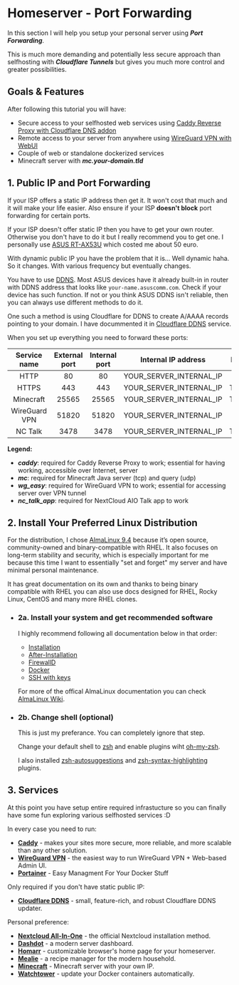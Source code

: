 # Homeserver - Port Forwarding

In this section I will help you setup your personal server using ***Port Forwarding***.

This is much more demanding and potentially less secure approach than selfhosting with ***Cloudflare Tunnels*** but gives you much more control and greater possibilities.

## Goals & Features
After following this tutorial you will have:
- Secure access to your selfhosted web services using [Caddy Reverse Proxy with Cloudflare DNS addon](https://github.com/SlothCroissant/caddy-cloudflaredns)
- Remote access to your server from anywhere using [WireGuard VPN with WebUI](https://github.com/wg-easy/wg-easy)
- Couple of web or standalone dockerized services
- Minecraft server with ***mc.your-domain.tld***

<!-- In the end your server may look like this (diagram made by me in [draw.io](https://draw.io/)): -->

<!-- ![Diagram for homeserver with ports](assets/diagram_ports.png) -->

## 1. Public IP and Port Forwarding

If your ISP offers a static IP address then get it. It won't cost that much and it will make your life easier. Also ensure if your ISP **doesn't block** port forwarding for certain ports.

If your ISP doesn't offer static IP then you have to get your own router. Otherwise you don't have to do it but I really recommend you to get one. I personally use [ASUS RT-AX53U](https://www.asus.com/networking-iot-servers/wifi-routers/asus-wifi-routers/rt-ax53u/) which costed me about 50 euro.

With dynamic public IP you have the problem that it is... Well dynamic haha. So it changes. With various frequency but eventually changes. 

You have to use [DDNS](https://en.wikipedia.org/wiki/Dynamic_DNS). Most ASUS devices have it already built-in in router with DDNS address that looks like ``your-name.asuscomm.com``. Check if your device has such function. If not or you think ASUS DDNS isn't reliable, then you can always use different methods to do it. 

One such a method is using Cloudflare for DDNS to create A/AAAA records pointing to your domain. I have docummented it in [Cloudflare DDNS](services/cloudflare_ddns) service.

When you set up everything you need to forward these ports:

| **Service name** 	| **External port** 	| **Internal port** 	| **Internal IP address** 	| **Protocol** 	|   **Note**  	|
|:----------------:	|:-----------------:	|:-----------------:	|:-----------------------:	|:------------:	|:-----------:	|
|       HTTP       	|         80        	|         80        	| YOUR_SERVER_INTERNAL_IP 	|      TCP     	|    caddy    	|
|       HTTPS      	|        443        	|        443        	| YOUR_SERVER_INTERNAL_IP 	|    TCP/UDP   	|    caddy    	|
|     Minecraft    	|       25565       	|       25565       	| YOUR_SERVER_INTERNAL_IP 	|    TCP/UDP   	|      mc     	|
|   WireGuard VPN  	|       51820       	|       51820       	| YOUR_SERVER_INTERNAL_IP 	|      UDP     	|   wg_easy   	|
|      NC Talk     	|        3478       	|        3478       	| YOUR_SERVER_INTERNAL_IP 	|    TCP/UDP   	| nc_talk_app 	|

**Legend:**
- ***caddy***: required for Caddy Reverse Proxy to work; essential for having working, accessible over Internet, server
- ***mc***: required for Minecraft Java server (tcp) and query (udp)
- ***wg_easy***: required for WireGuard VPN to work; essential for accessing server over VPN tunnel
- ***nc_talk_app***: required for NextCloud AIO Talk app to work 

## 2. Install Your Preferred Linux Distribution

For the distribution, I chose [AlmaLinux 9.4](https://almalinux.org/) because it’s open source, community-owned and binary-compatible with RHEL. It also focuses on long-term stability and security, which is especially important for me because this time I want to essentially "set and forget" my server and have minimal personal maintenance.

It has great documentation on its own and thanks to being binary compatible with RHEL you can also use docs designed for RHEL, Rocky Linux, CentOS and many more RHEL clones.

- ### 2a. Install your system and get recommended software

    I highly recommend following all documentation below in that order:

	- [Installation](https://wiki.almalinux.org/documentation/installation-guide.html)
	- [After-Installation](https://wiki.almalinux.org/documentation/after-installation-guide.html)
	- [FirewallD](https://www.answertopia.com/almalinux/almalinux-firewall-configuration-with-firewalld/)
	- [Docker](https://techviewleo.com/how-to-install-docker-ce-on-almalinux/)
	- [SSH with keys](https://www.answertopia.com/almalinux/configuring-ssh-key-based-authentication-on-almalinux/)

	For more of the offical AlmaLinux documentation you can check [AlmaLinux Wiki](https://wiki.almalinux.org/).


- ### 2b. Change shell (optional)
	This is just my preferance. You can completely ignore that step.

	Change your default shell to [zsh](https://www.zsh.org/) and enable plugins wiht [oh-my-zsh](https://ohmyz.sh/).

	I also installed [zsh-autosuggestions](https://github.com/zsh-users/zsh-autosuggestions) and [zsh-syntax-highlighting](https://github.com/zsh-users/zsh-syntax-highlighting) plugins.


## 3. Services
At this point you have setup entire required infrastucture so you can finally have some fun exploring various selfhosted services :D

In every case you need to run:
- **[Caddy](services/caddy)** - makes your sites more secure, more reliable, and more scalable than any other solution.
- **[WireGuard VPN](services/wg_easy)** - the easiest way to run WireGuard VPN + Web-based Admin UI.
- **[Portainer](services/portainer)** - Easy Managment For Your Docker Stuff

Only required if you don't have static public IP:
- **[Cloudflare DDNS](services/cloudflare_ddns)** - small, feature-rich, and robust Cloudflare DDNS updater.

Personal preference:
- **[Nextcloud All-In-One](services/nextcloud_aio)** - the official Nextcloud installation method.
- **[Dashdot](services/dashdot)** - a modern server dashboard.
- **[Homarr](services/homarr)** - customizable browser's home page for your homeserver.
- **[Mealie](services/mealie)** - a recipe manager for the modern household.
- **[Minecraft](services/minecraft)** - Minecraft server with your own IP.
- **[Watchtower](services/watchtower)** - update your Docker containers automatically.